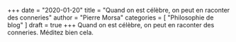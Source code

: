 +++
date        = "2020-01-20"
title       = "Quand on est célèbre, on peut en raconter des conneries"
author      = "Pierre Morsa"
categories  = [ "Philosophie de blog" ]
draft       = true
+++
Quand on est célèbre, on peut en raconter des conneries. Méditez bien cela.